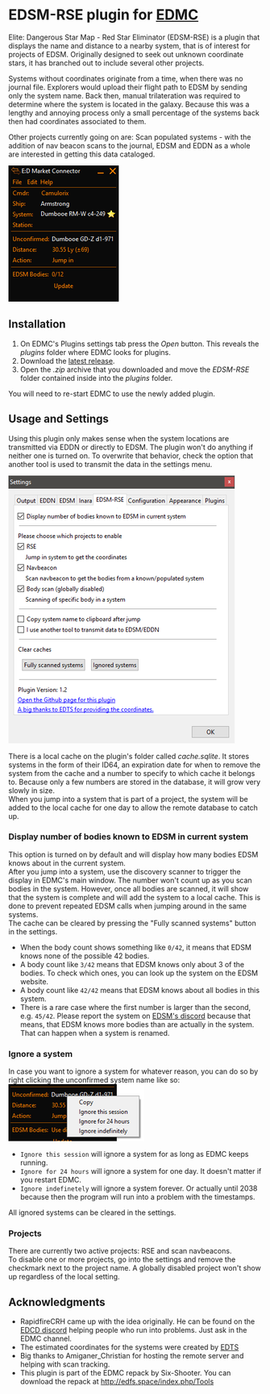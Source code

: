 # EDSM-RSE plugin for [EDMC](https://github.com/Marginal/EDMarketConnector/wiki)

Elite: Dangerous Star Map - Red Star Eliminator (EDSM-RSE) is a plugin that displays the name and distance to a nearby system, that is of interest for projects of EDSM. Originally designed to seek out unknown coordinate stars, it has branched out to include several other projects.

Systems without coordinates originate from a time, when there was no journal file. Explorers would upload their flight path to EDSM by sending only the system name. Back then, manual trilateration was required to determine where the system is located in the galaxy. Because this was a lengthy and annoying process only a small percentage of the systems back then had coordinates associated to them.

Other projects currently going on are:
Scan populated systems - with the addition of nav beacon scans to the journal, EDSM and EDDN as a whole are interested in getting this data cataloged. 

![Screenshot](img/main_window.png)

## Installation

1. On EDMC's Plugins settings tab press the _Open_ button. This reveals the _plugins_ folder where EDMC looks for plugins.
2. Download the [latest release](https://github.com/Thurion/EDSM-RSE-for-EDMC/releases).
3. Open the _.zip_ archive that you downloaded and move the _EDSM-RSE_ folder contained inside into the _plugins_ folder.

You will need to re-start EDMC to use the newly added plugin.

## Usage and Settings

Using this plugin only makes sense when the system locations are transmitted via EDDN or directly to EDSM. The plugin won't do anything if neither one is turned on. To overwrite that behavior, check the option that another tool is used to transmit the data in the settings menu.

![Screenshot](img/settings.png)

There is a local cache on the plugin's folder called _cache.sqlite_. It stores systems in the form of their ID64, an expiration date for when to remove the system from the cache and a number to specify to which cache it belongs to. Because only a few numbers are stored in the database, it will grow very slowly in size.\
When you jump into a system that is part of a project, the system will be added to the local cache for one day to allow the remote database to catch up.

### Display number of bodies known to EDSM in current system

This option is turned on by default and will display how many bodies EDSM knows about in the current system.\
After you jump into a system, use the discovery scanner to trigger the display in EDMC's main window. The number won't count up as you scan bodies in the system. However, once all bodies are scanned, it will show that the system is complete and will add the system to a local cache. This is done to prevent repeated EDSM calls when jumping around in the same systems.\
The cache can be cleared by pressing the "Fully scanned systems" button in the settings.

* When the body count shows something like ``0/42``, it means that EDSM knows none of the possible 42 bodies.
* A body count like ``3/42`` means that EDSM knows only about 3 of the bodies. To check which ones, you can look up the system on the EDSM website.
* A body count like ``42/42`` means that EDSM knows about all bodies in this system.
* There is a rare case where the first number is larger than the second, e.g. ``45/42``. Please report the system on [EDSM's discord](https://discord.gg/0sFOD6GxFZRc1ad0) because that means, that EDSM knows more bodies than are actually in the system. That can happen when a system is renamed.

### Ignore a system

In case you want to ignore a system for whatever reason, you can do so by right clicking the unconfirmed system name like so:\
![Screenshot](img/ignore_system.png)

* ``Ignore this session`` will ignore a system for as long as EDMC keeps running.
* ``Ignore for 24 hours`` will ignore a system for one day. It doesn't matter if you restart EDMC.
* ``Ignore indefinetely`` will ignore a system forever. Or actually until 2038 because then the program will run into a problem with the timestamps.

All ignored systems can be cleared in the settings.

### Projects

There are currently two active projects: RSE and scan navbeacons.\
To disable one or more projects, go into the settings and remove the checkmark next to the project name. A globally disabled project won't show up regardless of the local setting.

## Acknowledgments

* RapidfireCRH came up with the idea originally. He can be found on the [EDCD discord](https://discord.gg/0uwCh6R62aQ0eeAX) helping people who run into problems. Just ask in the EDMC channel.
* The estimated coordinates for the systems were created by [EDTS](https://bitbucket.org/Esvandiary/edts)
* Big thanks to Amiganer_Christian for hosting the remote server and helping with scan tracking.
* This plugin is part of the EDMC repack by Six-Shooter. You can download the repack at http://edfs.space/index.php/Tools
